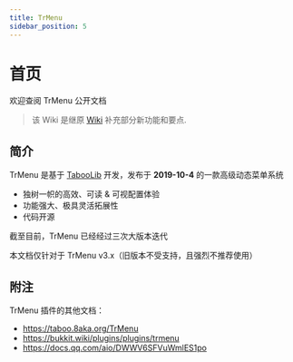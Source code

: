 ```yaml
---
title: TrMenu
sidebar_position: 5
---
```


# 首页
欢迎查阅 TrMenu 公开文档

> 该 Wiki 是继原 [Wiki](https://trmenu.trixey.cc/) 补充部分新功能和要点.

## 简介

TrMenu 是基于 [TabooLib](https://docs.tabooproject.org/) 开发，发布于 **2019-10-4** 的一款高级动态菜单系统



* 独树一帜的高效、可读 & 可视配置体验
* 功能强大、极具灵活拓展性
* 代码开源



截至目前，TrMenu 已经经过三次大版本迭代

本文档仅针对于 TrMenu v3.x（旧版本不受支持，且强烈不推荐使用）

## 附注

TrMenu 插件的其他文档：

- https://taboo.8aka.org/TrMenu
- https://bukkit.wiki/plugins/plugins/trmenu
- https://docs.qq.com/aio/DWWV6SFVuWmlES1po

<!-- {% embed url="https://taboo.8aka.org/TrMenu" caption="本文档镜像地址" %}
{% embed url="https://bukkit.wiki/plugins/plugins/trmenu" caption="本文档镜像地址" %}
{% embed url="https://docs.qq.com/aio/DWWV6SFVuWmlES1po" caption="入门级学习文档" %} -->
